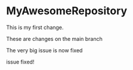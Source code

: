 # MyAwesomeRepository

This is my first change.

These are changes on the main branch

The very big issue is now fixed

issue fixed!
